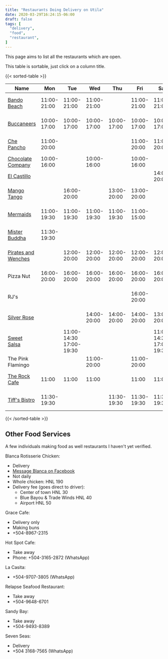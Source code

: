 ```yaml
---
title: "Restaurants Doing Delivery on Utila"
date: 2020-03-29T16:24:15-06:00
draft: false
tags: [
  "delivery",
  "food",
  "restaurant",
]
---
```


This page aims to list all the restaurants which are open.

This table is sortable, just click on a column title.

{{< sorted-table >}}

| Name                                                                               | Mon         | Tue                     | Wed         | Thu         | Fri         | Sat                     | Sun                     | Phone                                       | Notes                                    |
| ---                                                                                | ---         | ---                     | ---         | ---         | ---         | ---                     | ---                     | ---                                         | ---                                      |
| [Bando Beach](https://www.facebook.com/UtilaBandoBeach)                            | 11:00-21:00 | 11:00-21:00             | 11:00-21:00 |             | 11:00-21:00 | 11:00-21:00             | 11:00-21:00             | [+504-8853-1916](https://wa.me/50488531916) | bandobeach@gmail.com                     |
| [Buccaneers](https://www.facebook.com/BuccaneersGrill)                             | 10:00-17:00 | 10:00-17:00             | 10:00-17:00 | 10:00-17:00 | 10:00-17:00 | 10:00-17:00             |                         | [+504-3385-0048](https://wa.me/50433850048) |                                          |
| [Che Pancho](https://www.facebook.com/chepanchoutila.cejas)                        | 11:00-20:00 |                         |             |             | 11:00-20:00 | 11:00-20:00             |                         | [+504-3367-8892](https://wa.me/50433678892) |                                          |
| [Chocolate Company](https://www.facebook.com/Utila-Chocolate-Co-159591811389817)   | 10:00-16:00 |                         | 10:00-16:00 |             | 10:00-16:00 |                         |                         |                                             |                                          |
| [El Castillo](https://www.facebook.com/restaurant.el.castillo.utila)               |             |                         |             |             |             | 14:00-20:00             |                         |                                             |                                          |
| [Mango Tango](https://www.facebook.com/mangotangoutila)                            |             | 16:00-20:00             |             | 13:00-20:00 | 13:00-20:00 |                         | 11:00-15:00             | [+504-3211-9469](https://wa.me/50432119469) |                                          |
| [Mermaids](https://www.facebook.com/UtilaMermaids)                                 | 11:00-19:30 | 11:00-19:30             | 11:00-19:30 | 11:00-19:30 | 11:00-15:00 |                         | 11:00-19:30             | [+504-9728-2623](https://wa.me/50497282623) |                                          |
| [Mister Buddha](https://www.facebook.com/misterbuddhautila)                        | 11:30-19:30 |                         |             |             |             |                         |                         | [+504-9978-7705](https://wa.me/50499787705) |                                          |
| [Pirates and Wenches](https://www.facebook.com/PiiratesandWenches-110338234028632) |             | 12:00-20:00             | 12:00-20:00 | 12:00-20:00 | 12:00-20:00 | 12:00-20:00             |                         | [+504-9978-7705](https://wa.me/50499787705) |                                          |
| Pizza Nut                                                                          | 16:00-20:00 | 16:00-20:00             | 16:00-20:00 | 16:00-20:00 | 16:00-20:00 | 16:00-20:00             | 16:00-20:00             | [+504-9969-6360](https://wa.me/50499696360) |                                          |  |
| RJ's                                                                               |             |                         |             |             | 16:00-20:00 |                         | 16:00-20:00             | [+504-9864-7035](https://wa.me/50498647035) |                                          |  |
| [Silver Rose](https://www.facebook.com/silverroserestaurantbar)                    |             |                         | 14:00-20:00 | 14:00-20:00 | 14:00-20:00 | 13:00-20:00             | 13:00-20:00             | [+504-9929-4065](https://wa.me/50499294065) |                                          |  |
| [Sweet Salsa](https://www.facebook.com/SweetSalsaUtila)                            |             | 11:00-14:30 17:00-19:30 |             |             |             | 11:00-14:30 17:00-19:30 | 11:00-14:30 17:00-19:30 | [+504-9503-6728](https://wa.me/50495036728) |                                          |  |
| The Pink Flamingo                                                                  |             |                         | 11:00-20:00 |             | 11:00-20:00 |                         | 11:00-20:00             |                                             | Dine in only, next to Bush's Supermarket |  |
| [The Rock Cafe](https://www.facebook.com/utilarockcafe)                            | 11:00       | 11:00                   | 11:00       |             | 11:00       | 11:00                   |                         | [+504-3351-3461](https://wa.me/50433513461) |                                          |
| [Tiff's Bistro](https://www.facebook.com/BlueBayouBeachBarUtila)                   | 11:30-19:30 |                         |             | 11:30-19:30 | 11:30-19:30 | 11:30-19:30             | 11:30-19:30             | [+504-8769-5450](https://wa.me/50487695450) | At Blue Bayou Beach Bar |

{{< /sorted-table >}}

Other Food Services
-------------------

A few individuals making food as well restaurants I haven't yet verified.

Blanca Rotisserie Chicken:

* Delivery
* [Message Blanca on Facebook](https://www.facebook.com/blanca.murphy)
* Not daily
* Whole chicken: HNL 190
* Delivery fee (goes direct to driver):
  * Center of town HNL 30
  * Blue Bayou & Trade Winds HNL 40
  * Airport HNL 50

Grace Cafe:
* Delivery only
* Making buns
* +504-8967-2315

Hot Spot Cafe:
* Take away
* Phone: +504-3165-2872 (WhatsApp)

La Casita:
* +504-9707-3805 (WhatsApp)

Relapse Seafood Restaurant:
* Take away
* +504-9648-6701

Sandy Bay:
* Take away
* +504-9493-8389

Seven Seas:
* Delivery
* +504 3168-7565 (WhatsApp)
